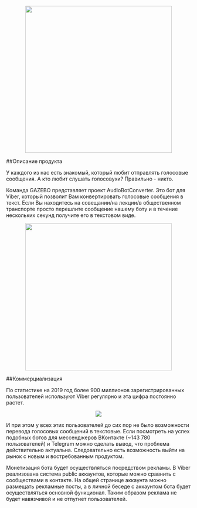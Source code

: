 <p align="center"><img src="https://sun9-45.userapi.com/c858224/v858224213/10ad81/y2U43kGrk2Q.jpg" width="400"></p>

##Описание продукта

У каждого из нас есть знакомый, который любит отправлять голосовые сообщения. А кто любит слушать голосовухи? Правильно - никто.

Команда GAZEBO представляет проект AudioBotConverter. Это бот для Viber, который позволит Вам конвертировать голосовые сообщения в текст.
Если Вы находитесь на совещании/на лекции/в общественном транспорте просто перешлите сообщение нашему боту и в течение нескольких секунд получите его в текстовом виде.

<p align="center"><img src="https://sun9-64.userapi.com/c857024/v857024324/4086/gs2dSNbIQAk.jpg" width="400"></p>

##Коммерциализация

По статистике на 2019 год более 900 миллионов зарегистрированных пользователей используют Viber регулярно и эта цифра постоянно растет.
<p align="center"><img src="https://sun9-16.userapi.com/c855236/v855236265/188399/MXn7HGKlTdU.jpg"></p>
И при этом у всех этих пользователей до сих пор не было возможности перевода голосовых сообщений в текстовые.
Если посмотреть на успех подобных ботов для мессенджеров ВКонтакте (~143 780 пользователей) и Telegram можно сделать вывод, что проблема
действительно актуальна. Следовательно есть возможность выйти на рынок с новым и востребованным продуктом. 

Монетизация бота будет осуществляться посредством рекламы. В Viber реализована система public аккаунтов, которые можно сравнить с сообществами в контакте.
На общей странице аккаунта можно размещать рекламные посты, а в личной беседе с аккаунтом бота будет осуществляться основной функционал. Таким образом реклама не будет навязчивой и не отпугнет пользователей.


